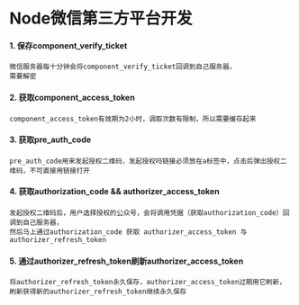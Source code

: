 Node微信第三方平台开发
=====

#### 1. 保存component_verify_ticket 
````
微信服务器每十分钟会将component_verify_ticket回调到自己服务器，
需要解密
````

#### 2. 获取component_access_token
````
component_access_token有效期为2小时，调取次数有限制，所以需要缓存起来
````

#### 3. 获取pre_auth_code
````
pre_auth_code用来发起授权二维码，发起授权吗链接必须放在a标签中，点击后弹出授权二维码，不可直接用链接打开

````

#### 4. 获取authorization_code  && authorizer_access_token
````
发起授权二维码后，用户选择授权的公众号，会将调用凭据（获取authorization_code）回调到自己服务器，
然后马上通过authorization_code 获取 authorizer_access_token 与authorizer_refresh_token
````

#### 5. 通过authorizer_refresh_token刷新authorizer_access_token
````
将authorizer_refresh_token永久保存，authorizer_access_token过期用它刷新，
刷新获得新的authorizer_refresh_token继续永久保存
````
